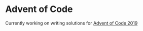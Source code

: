 # Advent of Code

Currently working on writing solutions for [Advent of Code 2019](https://adventofcode.com/2019/about)
